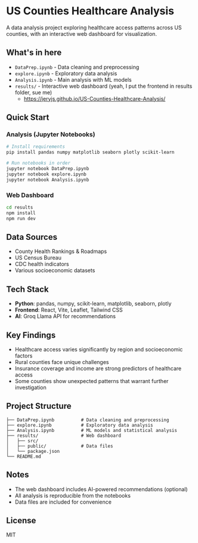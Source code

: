 # US Counties Healthcare Analysis

A data analysis project exploring healthcare access patterns across US counties, with an interactive web dashboard for visualization.

## What's in here

- `DataPrep.ipynb` - Data cleaning and preprocessing
- `explore.ipynb` - Exploratory data analysis
- `Analysis.ipynb` - Main analysis with ML models
- `results/` - Interactive web dashboard (yeah, I put the frontend in results folder, sue me)
    - https://jeryjs.github.io/US-Counties-Healthcare-Analysis/

## Quick Start

### Analysis (Jupyter Notebooks)
```bash
# Install requirements
pip install pandas numpy matplotlib seaborn plotly scikit-learn

# Run notebooks in order
jupyter notebook DataPrep.ipynb
jupyter notebook explore.ipynb
jupyter notebook Analysis.ipynb
```

### Web Dashboard
```bash
cd results
npm install
npm run dev
```

## Data Sources

- County Health Rankings & Roadmaps
- US Census Bureau
- CDC health indicators
- Various socioeconomic datasets

## Tech Stack

- **Python**: pandas, numpy, scikit-learn, matplotlib, seaborn, plotly
- **Frontend**: React, Vite, Leaflet, Tailwind CSS
- **AI**: Groq Llama API for recommendations

## Key Findings

- Healthcare access varies significantly by region and socioeconomic factors
- Rural counties face unique challenges
- Insurance coverage and income are strong predictors of healthcare access
- Some counties show unexpected patterns that warrant further investigation

## Project Structure

```
├── DataPrep.ipynb          # Data cleaning and preprocessing
├── explore.ipynb           # Exploratory data analysis
├── Analysis.ipynb          # ML models and statistical analysis
├── results/                # Web dashboard
│   ├── src/
│   ├── public/             # Data files
│   └── package.json
└── README.md
```

## Notes

- The web dashboard includes AI-powered recommendations (optional)
- All analysis is reproducible from the notebooks
- Data files are included for convenience

## License

MIT